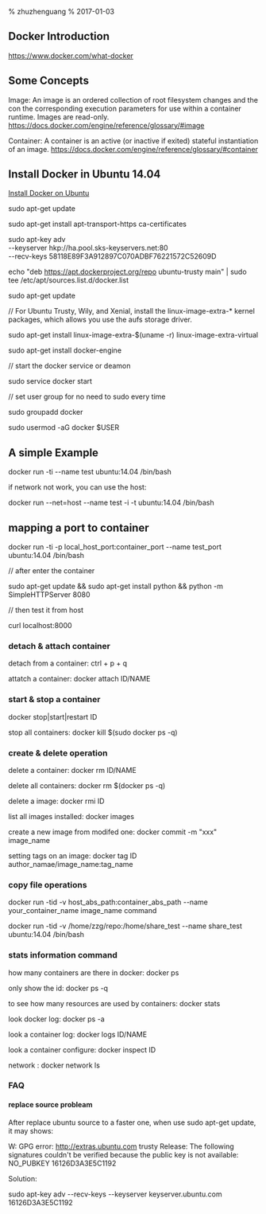 % zhuzhenguang
% 2017-01-03

## Docker Introduction

https://www.docker.com/what-docker


## Some Concepts

Image: An image is an ordered collection of root filesystem changes and the con the corresponding execution parameters for use within a container runtime. Images are read-only.
    https://docs.docker.com/engine/reference/glossary/#image

Container: A container is an active (or inactive if exited) stateful instantiation of an image.
    https://docs.docker.com/engine/reference/glossary/#container

## Install Docker in Ubuntu 14.04

[Install Docker on Ubuntu](https://docs.docker.com/engine/installation/linux/ubuntulinux/)

sudo apt-get update

sudo apt-get install apt-transport-https ca-certificates

sudo apt-key adv \
            --keyserver hkp://ha.pool.sks-keyservers.net:80 \
            --recv-keys 58118E89F3A912897C070ADBF76221572C52609D


echo "deb https://apt.dockerproject.org/repo ubuntu-trusty main" | sudo tee /etc/apt/sources.list.d/docker.list


sudo apt-get update

// For Ubuntu Trusty, Wily, and Xenial, install the linux-image-extra-* kernel packages, which allows you use the aufs storage driver.

sudo apt-get install linux-image-extra-$(uname -r) linux-image-extra-virtual


sudo apt-get install docker-engine

// start the docker service or deamon

sudo service docker start

// set user group for no need to sudo every time

sudo groupadd docker

sudo usermod -aG docker $USER

## A simple Example

docker run -ti --name test ubuntu:14.04 /bin/bash

if network not work, you can use the host:

docker run --net=host --name test -i -t ubuntu:14.04 /bin/bash

## mapping a port to container

docker run -ti -p local_host_port:container_port --name test_port ubuntu:14.04 /bin/bash

// after enter the container

sudo apt-get update && sudo apt-get install python && python -m SimpleHTTPServer 8080

// then test it from host

curl localhost:8000

### detach & attach container

detach from a container:  ctrl + p + q

attatch a container:  docker attach ID/NAME


### start & stop a container

docker stop|start|restart ID

stop all containers:   docker kill $(sudo docker ps -q)

### create & delete operation

delete a container:   docker rm ID/NAME

delete all containers:  docker rm $(docker ps -q)

delete a image:  docker rmi ID

list all images installed:  docker images

create a new image from modifed one:  docker commit -m "xxx" image_name

setting tags on an image:  docker tag ID author_namae/image_name:tag_name

### copy file operations

docker run -tid -v host_abs_path:container_abs_path --name your_container_name image_name command

docker run -tid -v /home/zzg/repo:/home/share_test --name share_test ubuntu:14.04 /bin/bash

### stats information command

how many containers are there in docker:   docker ps

only show the id: docker ps -q

to see how many resources are used by containers:  docker stats

look docker log:   docker ps -a

look a container log:  docker logs ID/NAME

look a container configure:  docker inspect ID

network : docker network ls

### FAQ

#### replace source probleam

After replace ubuntu source to a faster one, when use sudo apt-get update, it may shows:

W: GPG error: http://extras.ubuntu.com trusty Release: The following signatures couldn't be verified because the public key is not available: NO_PUBKEY 16126D3A3E5C1192

Solution:

sudo apt-key adv --recv-keys --keyserver keyserver.ubuntu.com 16126D3A3E5C1192


